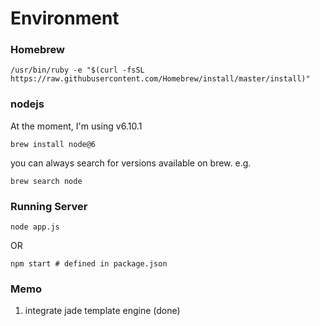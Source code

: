 # Environment
### Homebrew
```
/usr/bin/ruby -e "$(curl -fsSL https://raw.githubusercontent.com/Homebrew/install/master/install)"
```

### nodejs

At the moment, I'm using v6.10.1
```
brew install node@6
```

you can always search for versions available on brew.
e.g.
```
brew search node
```

### Running Server
```
node app.js
```
OR
```
npm start # defined in package.json
```

### Memo
1. integrate jade template engine (done)
